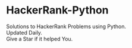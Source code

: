 # HackerRank-Python
Solutions to HackerRank Problems using Python.<br />
Updated Daily.<br />
Give a Star if it helped You.

